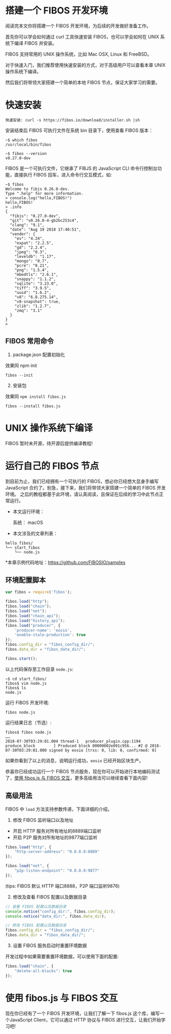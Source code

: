 搭建一个 FIBOS 开发环境
==========

阅读完本文你将搭建一个 FIBOS 开发环境，为后续的开发做好准备工作。

首先你可以学会如何通过 curl 工具快速安装 FIBOS，也可以学会如何在 UNIX 系统下编译 FIBOS 并安装。

FIBOS 支持常用的 UNIX 操作系统，比如 Mac OSX, Linux 和 FreeBSD。

对于快速入门，我们推荐使用快速安装的方式，对于高级用户可以查看本章 UNIX 操作系统下编译。

然后我们将带领大家搭建一个简单的本地 FIBOS 节点，保证大家学习的需要。

# 快速安装

```
快速安装: curl -s https://fibos.io/download/installer.sh |sh
```

安装结束后 FIBOS 可执行文件在系统 bin 目录下，使用查看 FIBOS 版本：

```
~$ which fibos
/usr/local/bin/fibos

~$ fibos --version
v0.27.0-dev
```

FIBOS 是一个可执行文件，它继承了 FIBJS 的 JavaScript CLI 命令行控制台功能，直接执行 FIBOS 回车，进入命令行交互模式，如:

```
~$ fibos
Welcome to fibjs 0.26.0-dev.
Type ".help" for more information.
> console.log("hello,FIBOS!")
hello,FIBOS!
> .info
{
  "fibjs": "0.27.0-dev",
  "git": "v0.26.0-4-gb2bc253c4",
  "clang": "9.1",
  "date": "Aug 19 2018 17:40:51",
  "vender": {
    "ev": "4.24",
    "expat": "2.2.5",
    "gd": "2.2.4",
    "jpeg": "8.3",
    "leveldb": "1.17",
    "mongo": "0.7",
    "pcre": "8.21",
    "png": "1.5.4",
    "mbedtls": "2.6.1",
    "snappy": "1.1.2",
    "sqlite": "3.23.0",
    "tiff": "3.9.5",
    "uuid": "1.6.2",
    "v8": "6.8.275.14",
    "v8-snapshot": true,
    "zlib": "1.2.7",
    "zmq": "3.1"
  }
}
>
```

## FIBOS 常用命令
1. package.json 配置初始化

效果同 npm init

```
fibos --init
```

 2. 安装包

效果同 `npm install fibos.js`

```
fibos --install fibos.js
```

# UNIX 操作系统下编译

FIBOS 暂时未开源，待开源后提供编译教程!

# 运行自己的 FIBOS 节点

到目前为止，我们已经拥有一个可执行的 FIBOS，想必你已经想大显身手编写 JavaScript 合约了。别急，接下来，我们将带领大家搭建一个简单的 FIBOS 开发环境。 之后的教程都基于此环境，请认真阅读，且保证在后续的学习中此节点正常运行。

* 本文运行环境：

    系统： macOS

* 本文涉及的文章列表：
```
hello_fibos/
└── start_fibos
    └── node.js
```

*本章示例代码地址：<https://github.com/FIBOSIO/samples>

## 环境配置脚本

```javascript
var fibos = require('fibos');

fibos.load("http");
fibos.load("chain");
fibos.load("net");
fibos.load("chain_api");
fibos.load("history_api");
fibos.load("producer", {
    'producer-name': 'eosio',
    'enable-stale-production': true
});
fibos.config_dir = "fibos_config_dir/";
fibos.data_dir = "fibos_data_dir/";

fibos.start();
```

以上代码保存至工作目录 `node.js`:

```
~$ cd start_fibos/
fibos$ vim node.js
fibos$ ls
node.js
```

运行 FIBOS 开发环境:

```
fibos node.js
```

运行结果日志（节选）:

```
fibos$ fibos node.js
……
2018-07-30T03:29:01.004 thread-1   producer_plugin.cpp:1194      produce_block        ] Produced block 00000002e091c956... #2 @ 2018-07-30T03:29:01.000 signed by eosio [trxs: 0, lib: 0, confirmed: 0]
```

如果你看到了以上的消息，说明运行成功，`eosio` 已经开始区块生产。

恭喜你已经成功运行一个 FIBOS 节点服务，现在你可以开始进行本地编码测试了，[使用 fibos.js 与 FIBOS 交互](./use-fibos.md)，更多高级用法可以继续查看下面内容!

## 高级用法
FIBOS 中 `load` 方法支持参数传递，下面详细的介绍。

1. 修改 FIBOS 监听端口以及地址

* 开启 HTTP 服务对所有地址的8889端口监听
* 开启 P2P 服务对所有地址的9877端口监听

```javascript
fibos.load("http", {
    "http-server-address": "0.0.0.0:8889"
});

fibos.load("net", {
    "p2p-listen-endpoint": "0.0.0.0:9877"
});
```

(tips: FIBOS 默认 HTTP 端口8888，P2P 端口监听9876)

2. 修改及查看 FIBOS 配置以及数据目录

```javascript
// 查看 FIBOS 配置以及数据目录
console.notice("config_dir:", fibos.config_dir);
console.notice("data_dir:", fibos.data_dir);

// 修改 FIBOS 配置以及数据目录
fibos.config_dir = "fibos_config_dir/";
fibos.data_dir = "fibos_data_dir/";
```

3. 设置 FIBOS 服务启动时重置环境数据

开发过程中如果需要重置环境数据，可以使用下面的配置:

```javascript
fibos.load("chain", {
    "delete-all-blocks": true
});
```

# 使用 fibos.js 与 FIBOS 交互
现在你已经有了一个 FIBOS 开发环境，让我们了解一下 fibos.js 这个库，编写一个JavaScript Client，它可以通过 HTTP 协议与 FIBOS 进行交互，让我们开始学习吧!
